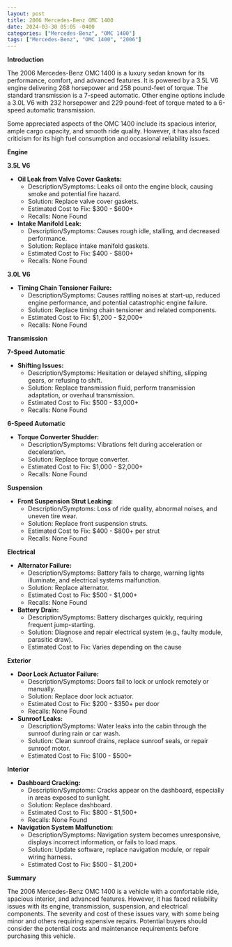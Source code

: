 ```yaml
---
layout: post
title: 2006 Mercedes-Benz OMC 1400
date: 2024-03-30 05:05 -0400
categories: ["Mercedes-Benz", "OMC 1400"]
tags: ["Mercedes-Benz", "OMC 1400", "2006"]
---
```

**Introduction**

The 2006 Mercedes-Benz OMC 1400 is a luxury sedan known for its performance, comfort, and advanced features. It is powered by a 3.5L V6 engine delivering 268 horsepower and 258 pound-feet of torque. The standard transmission is a 7-speed automatic. Other engine options include a 3.0L V6 with 232 horsepower and 229 pound-feet of torque mated to a 6-speed automatic transmission.

Some appreciated aspects of the OMC 1400 include its spacious interior, ample cargo capacity, and smooth ride quality. However, it has also faced criticism for its high fuel consumption and occasional reliability issues.

**Engine**

**3.5L V6**

* **Oil Leak from Valve Cover Gaskets:**
  * Description/Symptoms: Leaks oil onto the engine block, causing smoke and potential fire hazard.
  * Solution: Replace valve cover gaskets.
  * Estimated Cost to Fix: $300 - $600+
  * Recalls: None Found
* **Intake Manifold Leak:**
  * Description/Symptoms: Causes rough idle, stalling, and decreased performance.
  * Solution: Replace intake manifold gaskets.
  * Estimated Cost to Fix: $400 - $800+
  * Recalls: None Found

**3.0L V6**

* **Timing Chain Tensioner Failure:**
  * Description/Symptoms: Causes rattling noises at start-up, reduced engine performance, and potential catastrophic engine failure.
  * Solution: Replace timing chain tensioner and related components.
  * Estimated Cost to Fix: $1,200 - $2,000+
  * Recalls: None Found

**Transmission**

**7-Speed Automatic**

* **Shifting Issues:**
  * Description/Symptoms: Hesitation or delayed shifting, slipping gears, or refusing to shift.
  * Solution: Replace transmission fluid, perform transmission adaptation, or overhaul transmission.
  * Estimated Cost to Fix: $500 - $3,000+
  * Recalls: None Found

**6-Speed Automatic**

* **Torque Converter Shudder:**
  * Description/Symptoms: Vibrations felt during acceleration or deceleration.
  * Solution: Replace torque converter.
  * Estimated Cost to Fix: $1,000 - $2,000+
  * Recalls: None Found

**Suspension**

* **Front Suspension Strut Leaking:**
  * Description/Symptoms: Loss of ride quality, abnormal noises, and uneven tire wear.
  * Solution: Replace front suspension struts.
  * Estimated Cost to Fix: $400 - $800+ per strut
  * Recalls: None Found

**Electrical**

* **Alternator Failure:**
  * Description/Symptoms: Battery fails to charge, warning lights illuminate, and electrical systems malfunction.
  * Solution: Replace alternator.
  * Estimated Cost to Fix: $500 - $1,000+
  * Recalls: None Found
* **Battery Drain:**
  * Description/Symptoms: Battery discharges quickly, requiring frequent jump-starting.
  * Solution: Diagnose and repair electrical system (e.g., faulty module, parasitic draw).
  * Estimated Cost to Fix: Varies depending on the cause

**Exterior**

* **Door Lock Actuator Failure:**
  * Description/Symptoms: Doors fail to lock or unlock remotely or manually.
  * Solution: Replace door lock actuator.
  * Estimated Cost to Fix: $200 - $350+ per door
  * Recalls: None Found
* **Sunroof Leaks:**
  * Description/Symptoms: Water leaks into the cabin through the sunroof during rain or car wash.
  * Solution: Clean sunroof drains, replace sunroof seals, or repair sunroof motor.
  * Estimated Cost to Fix: $100 - $500+

**Interior**

* **Dashboard Cracking:**
  * Description/Symptoms: Cracks appear on the dashboard, especially in areas exposed to sunlight.
  * Solution: Replace dashboard.
  * Estimated Cost to Fix: $800 - $1,500+
  * Recalls: None Found
* **Navigation System Malfunction:**
  * Description/Symptoms: Navigation system becomes unresponsive, displays incorrect information, or fails to load maps.
  * Solution: Update software, replace navigation module, or repair wiring harness.
  * Estimated Cost to Fix: $500 - $1,200+

**Summary**

The 2006 Mercedes-Benz OMC 1400 is a vehicle with a comfortable ride, spacious interior, and advanced features. However, it has faced reliability issues with its engine, transmission, suspension, and electrical components. The severity and cost of these issues vary, with some being minor and others requiring expensive repairs. Potential buyers should consider the potential costs and maintenance requirements before purchasing this vehicle.

